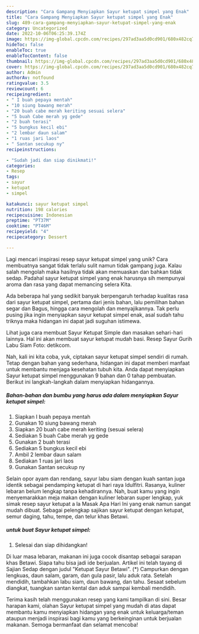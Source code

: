 ```yaml
---
description: "Cara Gampang Menyiapkan Sayur ketupat simpel yang Enak"
title: "Cara Gampang Menyiapkan Sayur ketupat simpel yang Enak"
slug: 489-cara-gampang-menyiapkan-sayur-ketupat-simpel-yang-enak
category: Uncategorized
date: 2022-10-06T06:25:39.174Z
image: https://img-global.cpcdn.com/recipes/297ad3aa5d0cd901/680x482cq70/sayur-ketupat-simpel-foto-resep-utama.jpg
hideToc: false
enableToc: true
enableTocContent: false
thumbnail: https://img-global.cpcdn.com/recipes/297ad3aa5d0cd901/680x482cq70/sayur-ketupat-simpel-foto-resep-utama.jpg
cover: https://img-global.cpcdn.com/recipes/297ad3aa5d0cd901/680x482cq70/sayur-ketupat-simpel-foto-resep-utama.jpg
author: Admin
authorAv: notfound
ratingvalue: 3.5
reviewcount: 6
recipeingredient:
- " I buah pepaya mentah"
- "10 siung bawang merah"
- "20 buah cabe merah keriting sesuai selera"
- "5 buah Cabe merah yg gede"
- "2 buah terasi"
- "5 bungkus kecil ebi"
- "2 lembar daun salam"
- "1 ruas jari laos"
- " Santan secukup ny"
recipeinstructions:

- "Sudah jadi dan siap dinikmati!"
categories:
- Resep
tags:
- sayur
- ketupat
- simpel

katakunci: sayur ketupat simpel 
nutrition: 198 calories
recipecuisine: Indonesian
preptime: "PT37M"
cooktime: "PT46M"
recipeyield: "4"
recipecategory: Dessert

---
```





Lagi mencari inspirasi resep sayur ketupat simpel yang unik? Cara membuatnya sangat tidak terlalu sulit namun tidak gampang juga. Kalau salah mengolah maka hasilnya tidak akan memuaskan dan bahkan tidak sedap. Padahal sayur ketupat simpel yang enak harusnya sih mempunyai aroma dan rasa yang dapat memancing selera Kita.





Ada beberapa hal yang sedikit banyak berpengaruh terhadap kualitas rasa dari sayur ketupat simpel, pertama dari jenis bahan, lalu pemilihan bahan segar dan Bagus, hingga cara mengolah dan menyajikannya. Tak perlu pusing jika ingin menyiapkan sayur ketupat simpel enak,      asal sudah tahu triknya maka hidangan ini dapat jadi suguhan istimewa.














Lihat juga cara membuat Sayur Ketupat Simple dan masakan sehari-hari lainnya. Hal ini akan membuat sayur ketupat mudah basi. Resep Sayur Gurih Labu Siam Foto: detikcom.






Nah, kali ini kita coba, yuk, ciptakan sayur ketupat simpel sendiri di rumah. Tetap dengan bahan yang sederhana, hidangan ini dapat memberi manfaat untuk membantu menjaga kesehatan tubuh kita. Anda dapat menyiapkan Sayur ketupat simpel menggunakan 9 bahan dan 0 tahap pembuatan. Berikut ini langkah-langkah dalam menyiapkan hidangannya.

<!--inarticleads1-->

##### Bahan-bahan dan bumbu yang harus ada dalam menyiapkan Sayur ketupat simpel:

1. Siapkan  I buah pepaya mentah
1. Gunakan 10 siung bawang merah
1. Siapkan 20 buah cabe merah keriting (sesuai selera)
1. Sediakan 5 buah Cabe merah yg gede
1. Gunakan 2 buah terasi
1. Sediakan 5 bungkus kecil ebi
1. Ambil 2 lembar daun salam
1. Sediakan 1 ruas jari laos
1. Gunakan  Santan secukup ny


Selain opor ayam dan rendang, sayur labu siam dengan kuah santan juga identik sebagai pendamping ketupat di hari raya Idulfitri. Rasanya, kuliner lebaran belum lengkap tanpa kehadirannya. Nah, buat kamu yang ingin menyemarakkan meja makan dengan kuliner lebaran super lengkap, yuk simak resep sayur ketupat a la Masak Apa Hari Ini yang enak namun sangat mudah dibuat. Sebagai pelengkap sajikan sayur ketupat dengan ketupat, semur daging, tahu, tempe, dan telur khas Betawi. 

<!--inarticleads2-->

#####  untuk buat Sayur ketupat simpel:


1. Selesai dan siap dihidangkan!

Di luar masa lebaran, makanan ini juga cocok disantap sebagai sarapan khas Betawi. Siapa tahu bisa jadi ide berjualan. Artikel ini telah tayang di Sajian Sedap dengan judul &#34;Ketupat Sayur Betawi&#34;. (*) Campurkan dengan lengkuas, daun salam, garam, dan gula pasir, lalu aduk rata. Setelah mendidih, tambahkan labu siam, daun bawang, dan tahu. Sesaat sebelum diangkat, tuangkan santan kental dan aduk sampai kembali mendidih. 

Terima kasih telah menggunakan resep yang kami tampilkan di sini. Besar harapan kami, olahan Sayur ketupat simpel yang mudah di atas dapat membantu kamu menyiapkan hidangan yang enak untuk keluarga/teman ataupun menjadi inspirasi bagi kamu yang berkeinginan untuk berjualan makanan. Semoga bermanfaat dan selamat mencoba!
